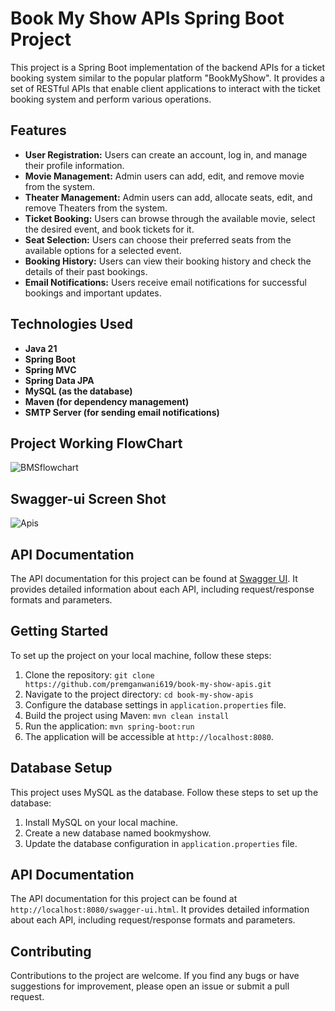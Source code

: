 # Book My Show APIs Spring Boot Project

This project is a Spring Boot implementation of the backend APIs for a ticket booking system similar to the popular platform "BookMyShow". It provides a set of RESTful APIs that enable client applications to interact with the ticket booking system and perform various operations.

## Features
* **User Registration:** Users can create an account, log in, and manage their profile information.
* **Movie Management:** Admin users can add, edit, and remove movie from the system.
* **Theater Management:** Admin users can add, allocate seats, edit, and remove Theaters from the system.
* **Ticket Booking:** Users can browse through the available movie, select the desired event, and book tickets for it.
* **Seat Selection:** Users can choose their preferred seats from the available options for a selected event.
* **Booking History:** Users can view their booking history and check the details of their past bookings.
* **Email Notifications:** Users receive email notifications for successful bookings and important updates.
## Technologies Used
* **Java 21**
* **Spring Boot**
* **Spring MVC**
* **Spring Data JPA**
* **MySQL (as the database)**
* **Maven (for dependency management)**
* **SMTP Server (for sending email notifications)**

## Project Working FlowChart
![BMSflowchart](https://github.com/premganwani619/book-my-show-apis/assets/83330321/05b5d06e-bdbf-4242-8d9b-0e6698984c05)


## Swagger-ui Screen Shot
![Apis](https://github.com/premganwani619/book-my-show-apis/assets/83330321/d38da867-b4c2-4e6e-b2d0-d33765769848)

## API Documentation
The API documentation for this project can be found at [Swagger UI](https://book-my-show-apis.onrender.com/swagger-ui.html). It provides detailed information about each API, including request/response formats and parameters.

## Getting Started
To set up the project on your local machine, follow these steps:

1. Clone the repository: `git clone https://github.com/premganwani619/book-my-show-apis.git`
2. Navigate to the project directory: `cd book-my-show-apis`
3. Configure the database settings in `application.properties` file.
4. Build the project using Maven: `mvn clean install`
5. Run the application: `mvn spring-boot:run`
6. The application will be accessible at `http://localhost:8080`.

## Database Setup
This project uses MySQL as the database. Follow these steps to set up the database:
1. Install MySQL on your local machine.
2. Create a new database named bookmyshow.
3. Update the database configuration in `application.properties` file.
## API Documentation
The API documentation for this project can be found at `http://localhost:8080/swagger-ui.html`. It provides detailed information about each API, including request/response formats and parameters.
<!-- ## Authentication
Some APIs require authentication to access. To authenticate, send a request with the user's credentials (username and password) to the `/login` API. Upon successful authentication, you will receive an access token in the response. Include this token in the Authorization header of subsequent requests as a Bearer token. -->

## Contributing
Contributions to the project are welcome. If you find any bugs or have suggestions for improvement, please open an issue or submit a pull request.

